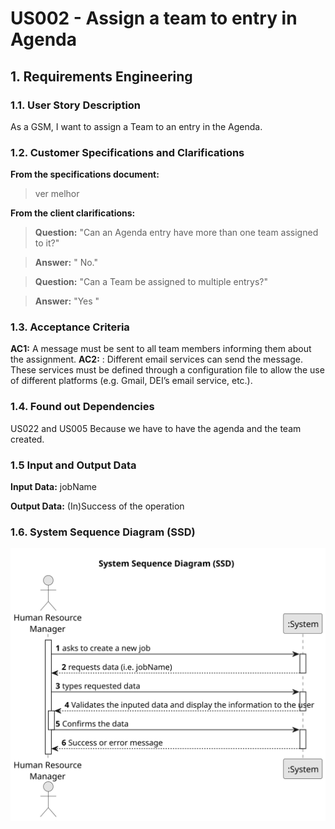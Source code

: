 # US002 - Assign a team to entry in Agenda


## 1. Requirements Engineering

### 1.1. User Story Description

As a GSM, I want to assign a Team to an entry in the Agenda.

### 1.2. Customer Specifications and Clarifications 

**From the specifications document:**

>	ver melhor


**From the client clarifications:**

> **Question:**
> "Can an Agenda entry have more than one team assigned to it?"


> **Answer:** 
"
No."

> **Question:** 
 "Can a Team be assigned to multiple entrys?"

> **Answer:**
"Yes
"

### 1.3. Acceptance Criteria

 **AC1:**  A message must be sent to all team members informing
 them about the assignment.
 **AC2:** : Different email services can send the message. These services must be defined through a configuration file to allow the use
 of different platforms (e.g. Gmail, DEI’s email service, etc.).

### 1.4. Found out Dependencies

US022 and US005 Because we have to have the agenda and the team created.

### 1.5 Input and Output Data

**Input Data:**
     jobName

**Output Data:**
(In)Success of the operation

### 1.6. System Sequence Diagram (SSD)


![System Sequence Diagram - Alternative One](svg/us002-system-sequence-diagram.svg)



